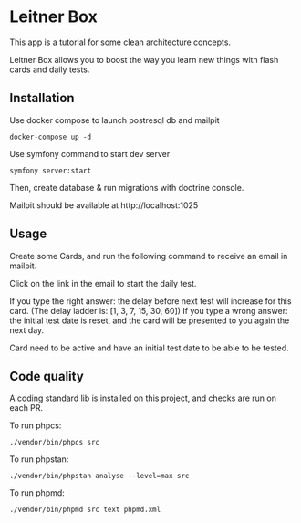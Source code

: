 # Leitner Box
This app is a tutorial for some clean architecture concepts.

Leitner Box allows you to boost the way you learn new things with flash cards and daily tests.

## Installation
Use docker compose to launch postresql db and mailpit
```shell
docker-compose up -d
```

Use symfony command to start dev server
```shell
symfony server:start
```

Then, create database & run migrations with doctrine console.

Mailpit should be available at http://localhost:1025

## Usage
Create some Cards, and run the following command to receive an email in mailpit.

Click on the link in the email to start the daily test.

If you type the right answer: the delay before next test will increase for this card. (The delay ladder is: [1, 3, 7, 15, 30, 60])
If you type a wrong answer: the initial test date is reset, and the card will be presented to you again the next day.

Card need to be active and have an initial test date to be able to be tested.

## Code quality
A coding standard lib is installed on this project, and checks are run on each PR.

To run phpcs:
```shell
./vendor/bin/phpcs src
```

To run phpstan:
```shell
./vendor/bin/phpstan analyse --level=max src
```

To run phpmd:
```shell
./vendor/bin/phpmd src text phpmd.xml
```
